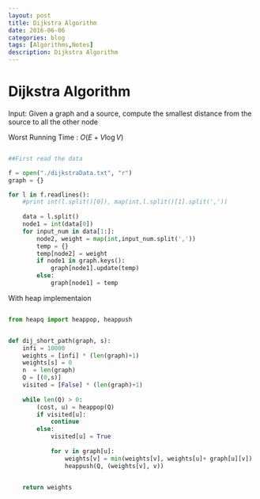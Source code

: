 ```yaml
---
layout: post
title: Dijkstra Algorithm 
date: 2016-06-06
categories: blog
tags: [Algorithms,Notes]
description: Dijkstra Algorithm
---
```





# Dijkstra Algorithm

Input: Given a graph and a source, compute the smallest distance from the source to all the other node


Worst Running Time :  $O(E + V \log V)$

```Python

##First read the data

f = open("./dijkstraData.txt", "r")
graph = {}

for l in f.readlines():
    #print int(l.split()[0]), map(int,l.split()[1].split(','))
    
    data = l.split()
    node1 = int(data[0])
    for input_num in data[1:]:
        node2, weight = map(int,input_num.split(','))
        temp = {}
        temp[node2] = weight
        if node1 in graph.keys():
            graph[node1].update(temp)
        else:
            graph[node1] = temp


```
With heap implementaion




```Python

from heapq import heappop, heappush


def dij_short_path(graph, s):
    infi = 10000
    weights = [infi] * (len(graph)+1)
    weights[s] = 0
    n  = len(graph)
    Q = [(0,s)]
    visited = [False] * (len(graph)+1)
    
    while len(Q) > 0:
        (cost, u) = heappop(Q)
        if visited[u]:
            continue
        else:
            visited[u] = True
        
            for v in graph[u]:
                weights[v] = min(weights[v], weights[u]+ graph[u][v])
                heappush(Q, (weights[v], v))

        
    return weights
```    
